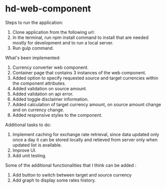 # hd-web-component
Steps to run the application:
1. Clone application from the following url: 
2. In the terminal, run npm install command to install that are needed mostly for development and to run  a local server.
3. Run gulp command.

What's been implemented:
1) Currency converter web component.
2) Container page that contains 3 instances of the web component.
3) Added option to specify requested source and target currencies within the component attributes.
4) Added validation on source amount.
5) Added validation on api error.
6) Added toggle disclaimer information.
7) Added calculation of target currency amount, on source amount change and on currency change.
8) Added responsive styles to the component.

Additional tasks to do: 
1) Implement caching for exchange rate retrieval, since data updated only once a day it can be stored locally and retieved from server only when updated list is available.
2) Improve UI.
3) Add unit testing.

Some of the additional functionalities that I think can be added :
1) Add button to switch between target and source currency
2) Add graph to display some rates history.




